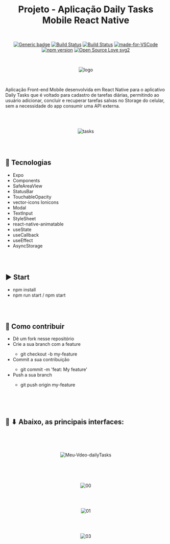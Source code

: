 <div align="center">

# Projeto - Aplicação Daily Tasks Mobile React Native

</div>

<br>

<div align="center">

[![Generic badge](https://img.shields.io/badge/Made%20by-Renan%20Borba-purple.svg)](https://shields.io/) [![Build Status](https://img.shields.io/github/stars/RenanBorba/react-native-daily-tasks.svg)](https://github.com/RenanBorba/react-native-daily-tasks) [![Build Status](https://img.shields.io/github/forks/RenanBorba/react-native-daily-tasks.svg)](https://github.com/RenanBorba/react-native-daily-tasks) [![made-for-VSCode](https://img.shields.io/badge/Made%20for-VSCode-1f425f.svg)](https://code.visualstudio.com/) [![npm version](https://badge.fury.io/js/react-native.svg)](https://badge.fury.io/js/react-native) [![Open Source Love svg2](https://badges.frapsoft.com/os/v2/open-source.svg?v=103)](https://github.com/ellerbrock/open-source-badges/)

<br>

![logo](https://github.com/RenanBorba/react-native-daily-tasks/assets/48495838/a0f0ec42-42ce-430d-9cd7-b249bde7842e)

</div>

<br>

Aplicação Front-end Mobile desenvolvida em React Native para o aplicativo Daily Tasks que é voltado para cadastro de tarefas diárias, permitindo ao usuário adicionar, concluir e recuperar tarefas salvas no Storage do celular, sem a necessidade do app consumir uma API externa.

<br><br>

<div align="center">

![tasks](https://user-images.githubusercontent.com/48495838/84699173-76352080-af27-11ea-90b5-33e454bd8d98.png)

</div>

<br><br>

## :rocket: Tecnologias
<ul>
  <li>Expo</li>
  <li>Components</li>
  <li>SafeAreaView</li>
  <li>StatusBar</li>
  <li>TouchableOpacity</li>
  <li>vector-icons Ionicons</li>
  <li>Modal</li>
  <li>TextInput</li>
  <li>StyleSheet</li>
  <li>react-native-animatable</li>
  <li>useState</li>
  <li>useCallback</li>
  <li>useEffect</li>
  <li>AsyncStorage</li>
</ul>

<br><br>

## :arrow_forward: Start
<ul>
  <li>npm install</li>
  <li>npm run start / npm start</li>
</ul>

<br><br>

## :punch: Como contribuir
<ul>
  <li>Dê um fork nesse repositório</li>
  <li>Crie a sua branch com a feature</li>
    <ul>
      <li>git checkout -b my-feature</li>
    </ul>
  <li>Commit a sua contribuição</li>
    <ul>
      <li>git commit -m 'feat: My feature'</li>
    </ul>
  <li>Push a sua branch</li>
    <ul>
      <li>git push origin my-feature</li>
    </ul>
</ul>
<br><br><br>

## :mega: ⬇ Abaixo, as principais interfaces:

<br><br><br>

<div align="center">

![Meu-Vdeo-dailyTasks](https://user-images.githubusercontent.com/48495838/82461364-bcb26f00-9a90-11ea-9418-9cac856c52d1.gif)

<br><br><br>

![00](https://user-images.githubusercontent.com/48495838/82374826-fb471b80-99f5-11ea-9391-f03b7d15a923.png)

<br><br>

![01](https://user-images.githubusercontent.com/48495838/82374999-4b25e280-99f6-11ea-84b4-283be8d558ad.png)

<br><br>

![03](https://user-images.githubusercontent.com/48495838/82374819-fa15ee80-99f5-11ea-82c8-cde5699ed5f0.png)

</div>
